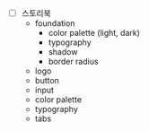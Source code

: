 -   [ ] 스토리북
    -   foundation
        -   color palette (light, dark)
        -   typography
        -   shadow
        -   border radius
    -   logo
    -   button
    -   input
    -   color palette
    -   typography
    -   tabs
